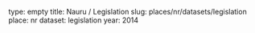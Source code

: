 type: empty
title: Nauru / Legislation
slug: places/nr/datasets/legislation
place: nr
dataset: legislation
year: 2014
